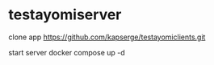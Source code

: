 # testayomiserver

clone app
https://github.com/kapserge/testayomiclients.git


 start server 
docker compose up -d
